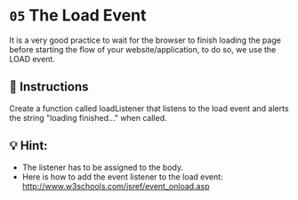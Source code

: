 # `05` The Load Event

It is a very good practice to wait for the browser to finish loading the page before starting the flow of your website/application, to do so, we use the LOAD event.

## 📝 Instructions
Create a function called loadListener that listens to the load event and alerts the string "loading finished..." when called.

## 💡 Hint:
- The listener has to be assigned to the body.
- Here is how to add the event listener to the load event: http://www.w3schools.com/jsref/event_onload.asp